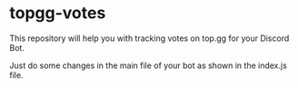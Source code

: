 # topgg-votes
This repository will help you with tracking votes on top.gg for your Discord Bot.

Just do some changes in the main file of your bot as shown in the index.js file.
